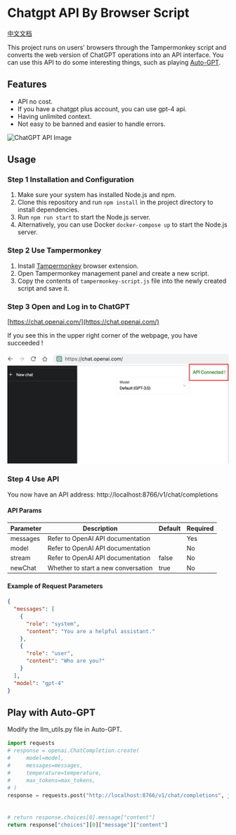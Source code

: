 # Chatgpt API By Browser Script

[中文文档](./README.zh.md)

This project runs on users' browsers through the Tampermonkey script and converts the web version of ChatGPT operations into an API interface. You can use this API to do some interesting things, such as playing [Auto-GPT](https://github.com/Significant-Gravitas/Auto-GPT).

## Features
- API no cost.
- If you have a chatgpt plus account, you can use gpt-4 api.
- Having unlimited context.
- Not easy to be banned and easier to handle errors.

![ChatGPT API Image](./demo.gif)

## Usage

### Step 1 Installation and Configuration

1. Make sure your system has installed Node.js and npm.
2. Clone this repository and run `npm install` in the project directory to install dependencies.
3. Run `npm run start` to start the Node.js server.
4. Alternatively, you can use Docker `docker-compose up` to start the Node.js server.

### Step 2 Use Tampermonkey

1. Install [Tampermonkey](https://www.tampermonkey.net/) browser extension.
2. Open Tampermonkey management panel and create a new script.
3. Copy the contents of `tampermonkey-script.js` file into the newly created script and save it.

### Step 3 Open and Log in to ChatGPT

[https://chat.openai.com/](https://chat.openai.com/)

If you see this in the upper right corner of the webpage, you have succeeded !

![Success Image](./success.png)

### Step 4 Use API

You now have an API address: http://localhost:8766/v1/chat/completions


#### API Params
| Parameter   | Description                                      | Default | Required |
|-------------|--------------------------------------------------|---------|----------|
| messages    | Refer to OpenAI API documentation                |      | Yes      |
| model       | Refer to OpenAI API documentation                |      | No       |
| stream      | Refer to OpenAI API documentation                | false   | No       |
| newChat     | Whether to start a new conversation              | true    | No       |

#### Example of Request Parameters
```json
{
  "messages": [
    {
      "role": "system",
      "content": "You are a helpful assistant."
    },
    {
      "role": "user",
      "content": "Who are you?"
    }
  ],
  "model": "gpt-4"
}

```
## Play with Auto-GPT

Modify the llm_utils.py file in Auto-GPT.
```python
import requests
# response = openai.ChatCompletion.create(
#     model=model,
#     messages=messages,
#     temperature=temperature,
#     max_tokens=max_tokens,
# )
response = requests.post("http://localhost:8766/v1/chat/completions", json={"messages": messages, "model": model, "newChat": False, "temperature": temperature, "max_tokens": max_tokens}).json()


# return response.choices[0].message["content"]
return response["choices"][0]["message"]["content"]
```
